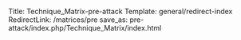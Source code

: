 Title: Technique_Matrix-pre-attack
Template: general/redirect-index
RedirectLink: /matrices/pre
save_as: pre-attack/index.php/Technique_Matrix/index.html